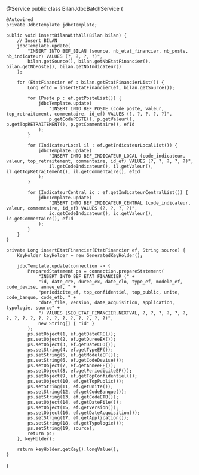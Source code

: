 @Service
public class BilanJdbcBatchService {

    @Autowired
    private JdbcTemplate jdbcTemplate;

    public void insertBilanWithAll(Bilan bilan) {
        // Insert BILAN
        jdbcTemplate.update(
            "INSERT INTO BEF_BILAN (source, nb_etat_financier, nb_poste, nb_indicateur) VALUES (?, ?, ?, ?)",
            bilan.getSource(), bilan.getNbEtatFinancier(), bilan.getNbPoste(), bilan.getNbIndicateur()
        );

        for (EtatFinancier ef : bilan.getEtatFinancierList()) {
            Long efId = insertEtatFinancier(ef, bilan.getSource());

            for (Poste p : ef.getPosteList()) {
                jdbcTemplate.update(
                    "INSERT INTO BEF_POSTE (code_poste, valeur, top_retraitement, commentaire, id_ef) VALUES (?, ?, ?, ?, ?)",
                    p.getCodePOSTE(), p.getValeur(), p.getTopRETRAITEMENT(), p.getCommentaire(), efId
                );
            }

            for (IndicateurLocal il : ef.getIndicateurLocalList()) {
                jdbcTemplate.update(
                    "INSERT INTO BEF_INDICATEUR_LOCAL (code_indicateur, valeur, top_retraitement, commentaire, id_ef) VALUES (?, ?, ?, ?, ?)",
                    il.getCodeIndicateur(), il.getValeur(), il.getTopRetraitement(), il.getCommentaire(), efId
                );
            }

            for (IndicateurCentral ic : ef.getIndicateurCentralList()) {
                jdbcTemplate.update(
                    "INSERT INTO BEF_INDICATEUR_CENTRAL (code_indicateur, valeur, commentaire, id_ef) VALUES (?, ?, ?, ?)",
                    ic.getCodeIndicateur(), ic.getValeur(), ic.getCommentaire(), efId
                );
            }
        }
    }

    private Long insertEtatFinancier(EtatFinancier ef, String source) {
        KeyHolder keyHolder = new GeneratedKeyHolder();

        jdbcTemplate.update(connection -> {
            PreparedStatement ps = connection.prepareStatement(
                "INSERT INTO BEF_ETAT_FINANCIER (" +
                "id, date_cre, duree_ex, date_clo, type_ef, modele_ef, code_devise, annee_ef, " +
                "periodicite_ef, top_confidentiel, top_public, unite, code_banque, code_etb, " +
                "date_file, version, date_acquisition, application, typologie, source" +
                ") VALUES (SEQ_ETAT_FINANCIER.NEXTVAL, ?, ?, ?, ?, ?, ?, ?, ?, ?, ?, ?, ?, ?, ?, ?, ?, ?, ?, ?)",
                new String[] { "id" }
            );
            ps.setObject(1, ef.getDateCRE());
            ps.setObject(2, ef.getDureeEX());
            ps.setObject(3, ef.getDateCLO());
            ps.setString(4, ef.getTypeEF());
            ps.setString(5, ef.getModeleEF());
            ps.setString(6, ef.getCodeDevise());
            ps.setObject(7, ef.getAnneeEF());
            ps.setObject(8, ef.getPeriodiciteEF());
            ps.setObject(9, ef.getTopConfidentiel());
            ps.setObject(10, ef.getTopPublic());
            ps.setString(11, ef.getUnite());
            ps.setString(12, ef.getCodeBanque());
            ps.setString(13, ef.getCodeETB());
            ps.setObject(14, ef.getDateFile());
            ps.setObject(15, ef.getVersion());
            ps.setObject(16, ef.getDateAcquisition());
            ps.setString(17, ef.getApplication());
            ps.setString(18, ef.getTypologie());
            ps.setString(19, source);
            return ps;
        }, keyHolder);

        return keyHolder.getKey().longValue();
    }
}
